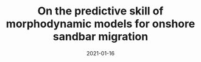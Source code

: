 ---
title: "On the predictive skill of morphodynamic models for onshore sandbar migration"
collection: publications
permalink: /publication/forthcoming-civilian-targeting
date: 2021-01-16
venue: 'Earth Surface Processes and Landforms'
paperurl: '/files/pdf/research/esp.5079.pdf'
link: 'https://onlinelibrary.wiley.com/doi/10.1002/esp.5079'
citation: 'Hewageegana VH, Canestrelli A. On the predictive skill of morphodynamic models for onshore
sandbar migration. Earth Surf. Process. Landforms. 2021;1–23. https://doi.org/10.1002/esp.5079'
---